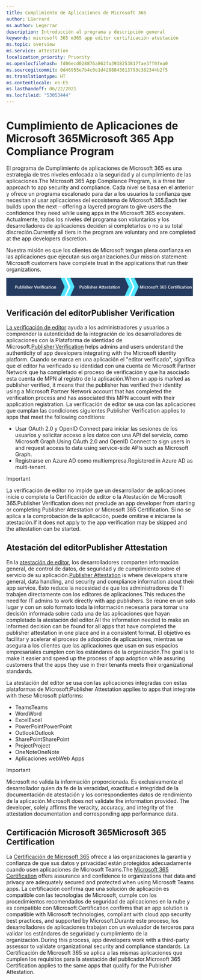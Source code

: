 ```yaml
---
title: Cumplimiento de Aplicaciones de Microsoft 365
author: LGerrard
ms.author: Legerrar
description: Introducción al programa y descripción general
keywords: microsoft 365 m365 app editor certificación atestación
ms.topic: overview
ms.service: attestation
localization_priority: Priority
ms.openlocfilehash: fd06ecd028876a862fa3938253817fae3ff0fea0
ms.sourcegitcommit: 0d46955e7b4c0e1d4208843813793c382344b2f5
ms.translationtype: HT
ms.contentlocale: es-ES
ms.lasthandoff: 06/22/2021
ms.locfileid: "53053444"
---
```

# <a name="microsoft-365-app-compliance-program"></a><span data-ttu-id="bb277-104">Cumplimiento de Aplicaciones de Microsoft 365</span><span class="sxs-lookup"><span data-stu-id="bb277-104">Microsoft 365 App Compliance Program</span></span>

<span data-ttu-id="bb277-105">El programa de Cumplimiento de aplicaciones de Microsoft 365 es una estrategia de tres niveles enfocada a la seguridad y al cumplimiento de las aplicaciones.</span><span class="sxs-lookup"><span data-stu-id="bb277-105">The Microsoft 365 App Compliance Program, is a three tier approach to app security and compliance.</span></span> <span data-ttu-id="bb277-106">Cada nivel se basa en el anterior y ofrece un programa escalonado para dar a los usuarios la confianza que necesitan al usar aplicaciones del ecosistema de Microsoft 365.</span><span class="sxs-lookup"><span data-stu-id="bb277-106">Each tier builds upon the next – offering a layered program to give users the confidence they need while using apps in the Microsoft 365 ecosystem.</span></span> <span data-ttu-id="bb277-107">Actualmente, todos los niveles del programa son voluntarios y los desarrolladores de aplicaciones deciden si completarlos o no a su total discreción.</span><span class="sxs-lookup"><span data-stu-id="bb277-107">Currently all tiers in the program are voluntary and are completed at the app developers discretion.</span></span> 

<span data-ttu-id="bb277-108">Nuestra misión es que los clientes de Microsoft tengan plena confianza en las aplicaciones que ejecutan sus organizaciones.</span><span class="sxs-lookup"><span data-stu-id="bb277-108">Our mission statement: Microsoft customers have complete trust in the applications that run their organizations.</span></span>

  ![Estrategia de 3 niveles para el cumplimiento de las aplicaciones](media/Microsoft-App-Compliance-Overview.png) 

## <a name="publisher-verification"></a><span data-ttu-id="bb277-110">Verificación del editor</span><span class="sxs-lookup"><span data-stu-id="bb277-110">Publisher Verification</span></span>

<span data-ttu-id="bb277-111">[La verificación de editor](https://docs.microsoft.com/azure/active-directory/develop/publisher-verification-overview) ayuda a los administradores y usuarios a comprender la autenticidad de la integración de los desarrolladores de aplicaciones con la Plataforma de identidad de Microsoft.</span><span class="sxs-lookup"><span data-stu-id="bb277-111">[Publisher Verification](https://docs.microsoft.com/azure/active-directory/develop/publisher-verification-overview) helps admins and users understand the authenticity of app developers integrating with the Microsoft identity platform.</span></span> <span data-ttu-id="bb277-112">Cuando se marca en una aplicación el "editor verificado", significa que el editor ha verificado su identidad con una cuenta de Microsoft Partner Network que ha completado el proceso de verificación y que ha asociado esta cuenta de MPN al registro de la aplicación.</span><span class="sxs-lookup"><span data-stu-id="bb277-112">When an app is marked as publisher verified, it means that the publisher has verified their identity using a Microsoft Partner Network account that has completed the verification process and has associated this MPN account with their application registration.</span></span>
<span data-ttu-id="bb277-113">La verificación de editor se usa con las aplicaciones que cumplan las condiciones siguientes:</span><span class="sxs-lookup"><span data-stu-id="bb277-113">Publisher Verification applies to apps that meet the following conditions:</span></span>  
- <span data-ttu-id="bb277-114">Usar OAuth 2.0 y OpenID Connect para iniciar las sesiones de los usuarios y solicitar acceso a los datos con una API del servicio, como Microsoft Graph.</span><span class="sxs-lookup"><span data-stu-id="bb277-114">Using OAuth 2.0 and OpenID Connect to sign users in and request access to data using service-side APIs such as Microsoft Graph.</span></span> 
- <span data-ttu-id="bb277-115">Registrarse en Azure AD como multiempresa.</span><span class="sxs-lookup"><span data-stu-id="bb277-115">Registered in Azure AD as multi-tenant.</span></span>  

> [!IMPORTANT]
> <span data-ttu-id="bb277-116">La verificación de editor no impide que un desarrollador de aplicaciones inicie o complete la Certificación de editor o la Atestación de Microsoft 365.</span><span class="sxs-lookup"><span data-stu-id="bb277-116">Publisher Verification does not preclude an app developer from starting or completing Publisher Attestation or Microsoft 365 Certification.</span></span> <span data-ttu-id="bb277-117">Si no se aplica a la comprobación de la aplicación, puede omitirse e iniciarse la atestación.</span><span class="sxs-lookup"><span data-stu-id="bb277-117">If it does not apply to the app verification may be skipped and the attestation can be started.</span></span>

## <a name="publisher-attestation"></a><span data-ttu-id="bb277-118">Atestación del editor</span><span class="sxs-lookup"><span data-stu-id="bb277-118">Publisher Attestation</span></span>

<span data-ttu-id="bb277-119">En la [atestación de editor](https://docs.microsoft.com/microsoft-365-app-certification/docs/enterprise-app-attestation-guide), los desarrolladores comparten información general, de control de datos, de seguridad y de cumplimiento sobre el servicio de su aplicación.</span><span class="sxs-lookup"><span data-stu-id="bb277-119">[Publisher Attestation](https://docs.microsoft.com/microsoft-365-app-certification/docs/enterprise-app-attestation-guide) is where developers share general, data handling, and security and compliance information about their app service.</span></span> <span data-ttu-id="bb277-120">Esto reduce la necesidad de que los administradores de TI trabajen directamente con los editores de aplicaciones.</span><span class="sxs-lookup"><span data-stu-id="bb277-120">This reduces the need for IT admins to work directly with app publishers.</span></span> <span data-ttu-id="bb277-121">Se reúne en un solo lugar y con un solo formato toda la información necesaria para tomar una decisión informada sobre cada una de las aplicaciones que hayan completado la atestación del editor.</span><span class="sxs-lookup"><span data-stu-id="bb277-121">All the information needed to make an informed decision can be found for all apps that have completed the publisher attestation in one place and in a consistent format.</span></span> <span data-ttu-id="bb277-122">El objetivo es facilitar y acelerar el proceso de adopción de aplicaciones, mientras se asegura a los clientes que las aplicaciones que usan en sus espacios empresariales cumplen con los estándares de la organización.</span><span class="sxs-lookup"><span data-stu-id="bb277-122">The goal is to make it easier and speed up the process of app adoption while assuring customers that the apps they use in their tenants meets their organizational standards.</span></span>

<span data-ttu-id="bb277-123">La atestación del editor se usa con las aplicaciones integradas con estas plataformas de Microsoft:</span><span class="sxs-lookup"><span data-stu-id="bb277-123">Publisher Attestation applies to apps that integrate with these Microsoft platforms:</span></span>
-   <span data-ttu-id="bb277-124">Teams</span><span class="sxs-lookup"><span data-stu-id="bb277-124">Teams</span></span>
-   <span data-ttu-id="bb277-125">Word</span><span class="sxs-lookup"><span data-stu-id="bb277-125">Word</span></span>
-   <span data-ttu-id="bb277-126">Excel</span><span class="sxs-lookup"><span data-stu-id="bb277-126">Excel</span></span>
-   <span data-ttu-id="bb277-127">PowerPoint</span><span class="sxs-lookup"><span data-stu-id="bb277-127">PowerPoint</span></span> 
-   <span data-ttu-id="bb277-128">Outlook</span><span class="sxs-lookup"><span data-stu-id="bb277-128">Outlook</span></span>
- <span data-ttu-id="bb277-129">SharePoint</span><span class="sxs-lookup"><span data-stu-id="bb277-129">SharePoint</span></span>
- <span data-ttu-id="bb277-130">Project</span><span class="sxs-lookup"><span data-stu-id="bb277-130">Project</span></span>
- <span data-ttu-id="bb277-131">OneNote</span><span class="sxs-lookup"><span data-stu-id="bb277-131">OneNote</span></span>
- <span data-ttu-id="bb277-132">Aplicaciones web</span><span class="sxs-lookup"><span data-stu-id="bb277-132">Web Apps</span></span>

> [!IMPORTANT]
> <span data-ttu-id="bb277-p105">Microsoft no valida la información proporcionada. Es exclusivamente el desarrollador quien da fe de la veracidad, exactitud e integridad de la documentación de atestación y los correspondientes datos de rendimiento de la aplicación.</span><span class="sxs-lookup"><span data-stu-id="bb277-p105">Microsoft does not validate the information provided. The developer, solely affirms the veracity, accuracy, and integrity of the attestation documentation and corresponding app performance data.</span></span> 

## <a name="microsoft-365-certification"></a><span data-ttu-id="bb277-135">Certificación Microsoft 365</span><span class="sxs-lookup"><span data-stu-id="bb277-135">Microsoft 365 Certification</span></span>
<span data-ttu-id="bb277-136">La [Certificación de Microsoft 365](https://docs.microsoft.com/microsoft-365-app-certification/docs/enterprise-app-certification-guide) ofrece a las organizaciones la garantía y confianza de que sus datos y privacidad están protegidos adecuadamente cuando usen aplicaciones de Microsoft Teams.</span><span class="sxs-lookup"><span data-stu-id="bb277-136">The [Microsoft 365 Certification](https://docs.microsoft.com/microsoft-365-app-certification/docs/enterprise-app-certification-guide) offers assurance and confidence to organizations that data and privacy are adequately secured and protected when using Microsoft Teams apps.</span></span> <span data-ttu-id="bb277-137">La certificación confirma que una solución de aplicación es compatible con las tecnologías de Microsoft, cumple con los procedimientos recomendados de seguridad de aplicaciones en la nube y es compatible con Microsoft.</span><span class="sxs-lookup"><span data-stu-id="bb277-137">Certification confirms that an app solution is compatible with Microsoft technologies, compliant with cloud app security best practices, and supported by Microsoft.</span></span><span data-ttu-id="bb277-138">Durante este proceso, los desarrolladores de aplicaciones trabajan con un evaluador de terceros para validar los estándares de seguridad y cumplimiento de la organización.</span><span class="sxs-lookup"><span data-stu-id="bb277-138"> During this process, app developers work with a third-party assessor to validate organizational security and compliance standards.</span></span> <span data-ttu-id="bb277-139">La Certificación de Microsoft 365 se aplica a las mismas aplicaciones que cumplen los requisitos para la atestación del publicador.</span><span class="sxs-lookup"><span data-stu-id="bb277-139">Microsoft 365 Certification applies to the same apps that qualify for the Publisher Attestation.</span></span> 


